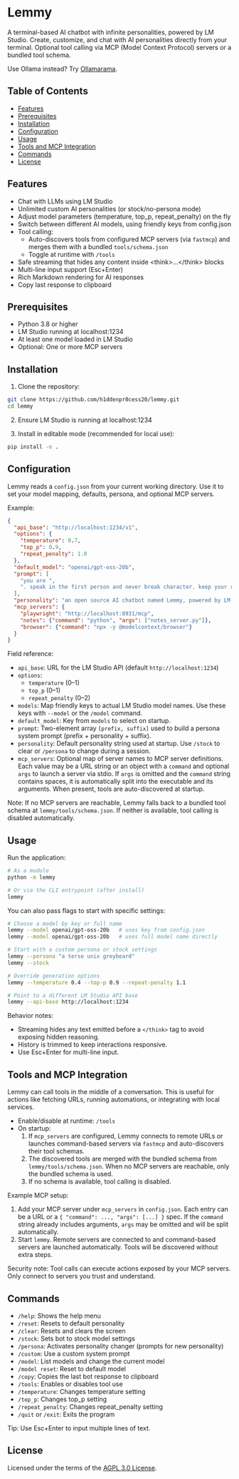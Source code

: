 # Lemmy

A terminal-based AI chatbot with infinite personalities, powered by LM Studio. Create, customize, and chat with AI personalities directly from your terminal. Optional tool calling via MCP (Model Context Protocol) servers or a bundled tool schema.

Use Ollama instead?  Try [Ollamarama](https://github.com/h1ddenpr0cess20/ollamarama).

## Table of Contents

- [Features](#features)
- [Prerequisites](#prerequisites)
- [Installation](#installation)
- [Configuration](#configuration)
- [Usage](#usage)
- [Tools and MCP Integration](#tools-and-mcp-integration)
- [Commands](#commands)
- [License](#license)

## Features

- Chat with LLMs using LM Studio
- Unlimited custom AI personalities (or stock/no-persona mode)
- Adjust model parameters (temperature, top_p, repeat_penalty) on the fly
- Switch between different AI models, using friendly keys from config.json
- Tool calling:
  - Auto-discovers tools from configured MCP servers (via `fastmcp`) and merges them with a bundled `tools/schema.json`
  - Toggle at runtime with `/tools`
- Safe streaming that hides any content inside \<think\>...\</think\> blocks
- Multi-line input support (Esc+Enter)
- Rich Markdown rendering for AI responses
- Copy last response to clipboard

## Prerequisites

- Python 3.8 or higher
- LM Studio running at localhost:1234
- At least one model loaded in LM Studio
- Optional: One or more MCP servers

## Installation

1. Clone the repository:
```bash
git clone https://github.com/h1ddenpr0cess20/lemmy.git
cd lemmy
```

2. Ensure LM Studio is running at localhost:1234

3. Install in editable mode (recommended for local use):
```bash
pip install -e .
```

## Configuration

Lemmy reads a `config.json` from your current working directory. Use it to set your model mapping, defaults, persona, and optional MCP servers.

Example:
```json
{
  "api_base": "http://localhost:1234/v1",
  "options": {
    "temperature": 0.7,
    "top_p": 0.9,
    "repeat_penalty": 1.0
  },
  "default_model": "openai/gpt-oss-20b",
  "prompt": [
    "you are ",
    ". speak in the first person and never break character. keep your responses relatively brief and to the point."
  ],
  "personality": "an open source AI chatbot named Lemmy, powered by LM Studio.",
  "mcp_servers": {
    "playwright": "http://localhost:8931/mcp",
    "notes": {"command": "python", "args": ["notes_server.py"]},
    "browser": {"command": "npx -y @modelcontext/browser"}
  }
}
```

Field reference:
- `api_base`: URL for the LM Studio API (default `http://localhost:1234`)
- `options`:
  - `temperature` (0–1)
  - `top_p` (0–1)
  - `repeat_penalty` (0–2)
- `models`: Map friendly keys to actual LM Studio model names. Use these keys with `--model` or the `/model` command.
- `default_model`: Key from `models` to select on startup.
- `prompt`: Two-element array `[prefix, suffix]` used to build a persona system prompt (prefix + personality + suffix).
- `personality`: Default personality string used at startup. Use `/stock` to clear or `/persona` to change during a session.
- `mcp_servers`: Optional map of server names to MCP server definitions. Each value may be a URL string or an object with a
  `command` and optional `args` to launch a server via stdio. If `args` is omitted and the `command` string contains
  spaces, it is automatically split into the executable and its arguments. When present, tools are auto-discovered at startup.

Note: If no MCP servers are reachable, Lemmy falls back to a bundled tool schema at `lemmy/tools/schema.json`. If neither is available, tool calling is disabled automatically.

## Usage

Run the application:
```bash
# As a module
python -m lemmy

# Or via the CLI entrypoint (after install)
lemmy
```

You can also pass flags to start with specific settings:
```bash
# Choose a model by key or full name
lemmy --model openai/gpt-oss-20b   # uses key from config.json
lemmy --model openai/gpt-oss-20b   # uses full model name directly

# Start with a custom persona or stock settings
lemmy --persona "a terse unix greybeard"
lemmy --stock

# Override generation options
lemmy --temperature 0.4 --top-p 0.9 --repeat-penalty 1.1

# Point to a different LM Studio API base
lemmy --api-base http://localhost:1234
```

Behavior notes:
- Streaming hides any text emitted before a `</think>` tag to avoid exposing hidden reasoning.
- History is trimmed to keep interactions responsive.
- Use Esc+Enter for multi-line input.

## Tools and MCP Integration

Lemmy can call tools in the middle of a conversation. This is useful for actions like fetching URLs, running automations, or integrating with local services.

- Enable/disable at runtime: `/tools`
- On startup:
  1. If `mcp_servers` are configured, Lemmy connects to remote URLs or launches command-based servers via `fastmcp` and
     auto-discovers their tool schemas.
  2. The discovered tools are merged with the bundled schema from `lemmy/tools/schema.json`. When no MCP servers are reachable, only the bundled schema is used.
  3. If no schema is available, tool calling is disabled.

Example MCP setup:
1. Add your MCP server under `mcp_servers` in `config.json`. Each entry can be a URL or a `{ "command": ..., "args": [...] }`
   spec. If the `command` string already includes arguments, `args` may be omitted and will be split automatically.
2. Start `lemmy`. Remote servers are connected to and command-based servers are launched automatically. Tools will be
   discovered without extra steps.

Security note: Tool calls can execute actions exposed by your MCP servers. Only connect to servers you trust and understand.

## Commands

- `/help`: Shows the help menu
- `/reset`: Resets to default personality
- `/clear`: Resets and clears the screen
- `/stock`: Sets bot to stock model settings
- `/persona`: Activates personality changer (prompts for new personality)
- `/custom`: Use a custom system prompt
- `/model`: List models and change the current model
- `/model reset`: Reset to default model
- `/copy`: Copies the last bot response to clipboard
- `/tools`: Enables or disables tool use
- `/temperature`: Changes temperature setting
- `/top_p`: Changes top_p setting
- `/repeat_penalty`: Changes repeat_penalty setting
- `/quit` or `/exit`: Exits the program

Tip: Use Esc+Enter to input multiple lines of text.

## License

Licensed under the terms of the [AGPL 3.0 License](LICENSE).
